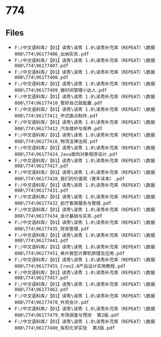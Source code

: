 # 774

## Files

- `F:/中文语料库/【01】读秀\读秀 1.0\读秀补充库（REPEAT）\数据008\774\96177406_出纳实务.pdf`
- `F:/中文语料库/【01】读秀\读秀 1.0\读秀补充库（REPEAT）\数据008\774\96177407.pdf`
- `F:/中文语料库/【01】读秀\读秀 1.0\读秀补充库（REPEAT）\数据008\774\96177408.pdf`
- `F:/中文语料库/【01】读秀\读秀 1.0\读秀补充库（REPEAT）\数据008\774\96177409_做时间管理小达人.pdf`
- `F:/中文语料库/【01】读秀\读秀 1.0\读秀补充库（REPEAT）\数据008\774\96177410_管好自己就能赢.pdf`
- `F:/中文语料库/【01】读秀\读秀 1.0\读秀补充库（REPEAT）\数据008\774\96177411_中式面点制作.pdf`
- `F:/中文语料库/【01】读秀\读秀 1.0\读秀补充库（REPEAT）\数据008\774\96177412_汽车维护与保养.pdf`
- `F:/中文语料库/【01】读秀\读秀 1.0\读秀补充库（REPEAT）\数据008\774\96177416_物流法律法规.pdf`
- `F:/中文语料库/【01】读秀\读秀 1.0\读秀补充库（REPEAT）\数据008\774\96177424_Java面向对象程序设计.pdf`
- `F:/中文语料库/【01】读秀\读秀 1.0\读秀补充库（REPEAT）\数据008\774\96177427.pdf`
- `F:/中文语料库/【01】读秀\读秀 1.0\读秀补充库（REPEAT）\数据008\774\96177428_我们的价值观（青年读本）.pdf`
- `F:/中文语料库/【01】读秀\读秀 1.0\读秀补充库（REPEAT）\数据008\774\96177431.pdf`
- `F:/中文语料库/【01】读秀\读秀 1.0\读秀补充库（REPEAT）\数据008\774\96177432_前厅客房服务与管理.pdf`
- `F:/中文语料库/【01】读秀\读秀 1.0\读秀补充库（REPEAT）\数据008\774\96177434_会计基础与实务.pdf`
- `F:/中文语料库/【01】读秀\读秀 1.0\读秀补充库（REPEAT）\数据008\774\96177435_财务管理.pdf`
- `F:/中文语料库/【01】读秀\读秀 1.0\读秀补充库（REPEAT）\数据008\774\96177441.pdf`
- `F:/中文语料库/【01】读秀\读秀 1.0\读秀补充库（REPEAT）\数据008\774\96177451_单片微型计算机原理及应用.pdf`
- `F:/中文语料库/【01】读秀\读秀 1.0\读秀补充库（REPEAT）\数据008\774\96177455_Creo2.0产品设计实用教程.pdf`
- `F:/中文语料库/【01】读秀\读秀 1.0\读秀补充库（REPEAT）\数据008\774\96177457.pdf`
- `F:/中文语料库/【01】读秀\读秀 1.0\读秀补充库（REPEAT）\数据008\774\96177462.pdf`
- `F:/中文语料库/【01】读秀\读秀 1.0\读秀补充库（REPEAT）\数据008\774\96177470_外贸会计.pdf`
- `F:/中文语料库/【01】读秀\读秀 1.0\读秀补充库（REPEAT）\数据008\774\96177479_市场调查与预测  第2版.pdf`
- `F:/中文语料库/【01】读秀\读秀 1.0\读秀补充库（REPEAT）\数据008\774\96177480_有机化学实验  第3版.pdf`

